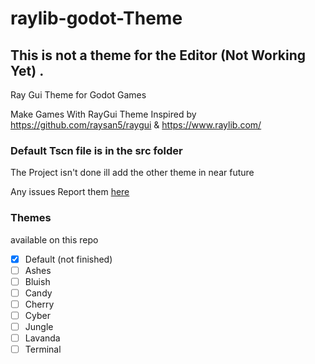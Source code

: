 # raylib-godot-Theme


## This is not a theme for the Editor (Not Working Yet) .
 Ray Gui Theme for Godot Games


Make Games With RayGui Theme 
Inspired by https://github.com/raysan5/raygui & https://www.raylib.com/

### Default Tscn file is in the src folder

The Project isn't done 
ill add the other theme in near future

Any issues Report them <a href="https://github.com/Airbus5717/raygui-godot-theme/issues">here </a>

### Themes
 available on this repo
- [x] Default (not finished)
- [ ] Ashes
- [ ] Bluish
- [ ] Candy
- [ ] Cherry
- [ ] Cyber
- [ ] Jungle
- [ ] Lavanda
- [ ] Terminal
